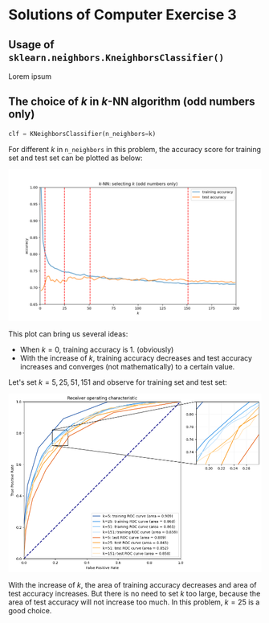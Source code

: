 # Solutions of Computer Exercise 3

## Usage of `sklearn.neighbors.KneighborsClassifier()`

Lorem ipsum

## The choice of $k$ in $k$-NN algorithm (odd numbers only)

```python
clf = KNeighborsClassifier(n_neighbors=k)
```

For different $k$ in `n_neighbors` in this problem, the accuracy score for training set and test set can be plotted as below:

![](selecting-k.png)

This plot can bring us several ideas:

* When $k=0$, training accuracy is 1. (obviously)
* With the increase of $k$, training accuracy decreases and test accuracy increases and converges (not mathematically) to a certain value.

Let's set $k=5, 25, 51, 151$ and observe for training set and test set:

![](output.png)

With the increase of $k$, the area of training accuracy decreases and area of test accuracy increases. But there is no need to set $k$ too large, because the area of test accuracy will not increase too much. In this problem, $k=25$ is a good choice.

